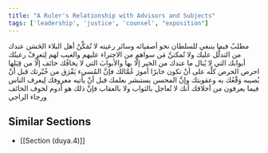 ```yaml
---
title: "A Ruler's Relationship with Advisors and Subjects"
tags: ['leadership', 'justice', 'counsel', "exposition"]
---
```


 مطلبٌ فيما ينبغي للسلطان نحو أصفيائه وسائر رعيته لا تُمَكِّنْ أهل البلاء الحَسَن عندك من التدلُّل عليك ولا تُمكننَّ مَن سواهم من الاجتراء عليهم والعيب لهم  لِتعرفْ رعيتُك أبوابك التي لا يُنال ما عندك من الخير إلَّا بها والأبوابَ التي لا يخافُك خائف إلَّا من قِبَلها  احرص الحرص كلَّه على أنْ تكون خابرًا أمورَ عُمَّالك فإنَّ المُسيء يَفْرَق من خُبْرتك قبل أنْ يُصيبه وَقْعُك به وعقوبتك وإنَّ المحسن يستبشر بعلمك قبل أنْ يأتيه معروفك  لِيعرف الناس  فيما يعرفون من أخلاقك  أنك لا تُعاجل بالثواب ولا بالعقاب فإنَّ ذلك هو أدوم لخوف الخائف ورجاء الراجي

## Similar Sections
- [[Section (duya.4)]]

